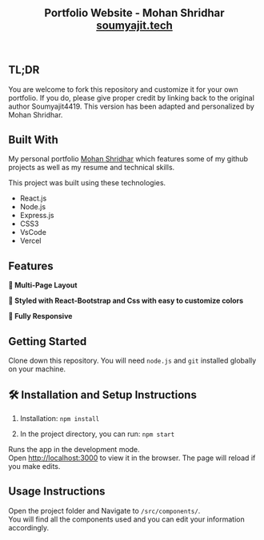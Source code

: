 <h2 align="center">
  Portfolio Website - Mohan Shridhar<br/>
  <a href="https://Mohan.vercel.app/" target="_blank">soumyajit.tech</a>
</h2>

<br/>

## TL;DR

You are welcome to fork this repository and customize it for your own portfolio. If you do, please give proper credit by linking back to the original author Soumyajit4419.
This version has been adapted and personalized by Mohan Shridhar.

## Built With

My personal portfolio <a href="https://Mohan.vercel.app/" target="_blank">Mohan Shridhar</a> which features some of my github projects as well as my resume and technical skills.<br/>

This project was built using these technologies.

- React.js
- Node.js
- Express.js
- CSS3
- VsCode
- Vercel

## Features

**📖 Multi-Page Layout**

**🎨 Styled with React-Bootstrap and Css with easy to customize colors**

**📱 Fully Responsive**

## Getting Started

Clone down this repository. You will need `node.js` and `git` installed globally on your machine.

## 🛠 Installation and Setup Instructions

1. Installation: `npm install`

2. In the project directory, you can run: `npm start`

Runs the app in the development mode.\
Open [http://localhost:3000](http://localhost:3000) to view it in the browser.
The page will reload if you make edits.

## Usage Instructions

Open the project folder and Navigate to `/src/components/`. <br/>
You will find all the components used and you can edit your information accordingly.
